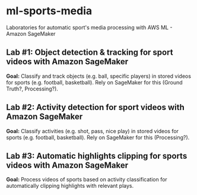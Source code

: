 # ml-sports-media
Laboratories for automatic sport's media processing with AWS ML - Amazon SageMaker

## Lab #1: Object detection & tracking for sport videos with Amazon SageMaker

**Goal:** Classify and track objects (e.g. ball, specific players) in stored videos for sports (e.g. football, basketball). Rely on SageMaker for this (Ground Truth?, Processing?).


## Lab #2: Activity detection for sport videos with Amazon SageMaker

**Goal:** Classify activities (e.g. shot, pass, nice play) in stored videos for sports (e.g. football, basketball). Rely on SageMaker for this (Processing?).


## Lab #3: Automatic highlights clipping for sports videos with Amazon SageMaker

**Goal:** Process videos of sports based on activity classification for automatically clipping highlights with relevant plays.


